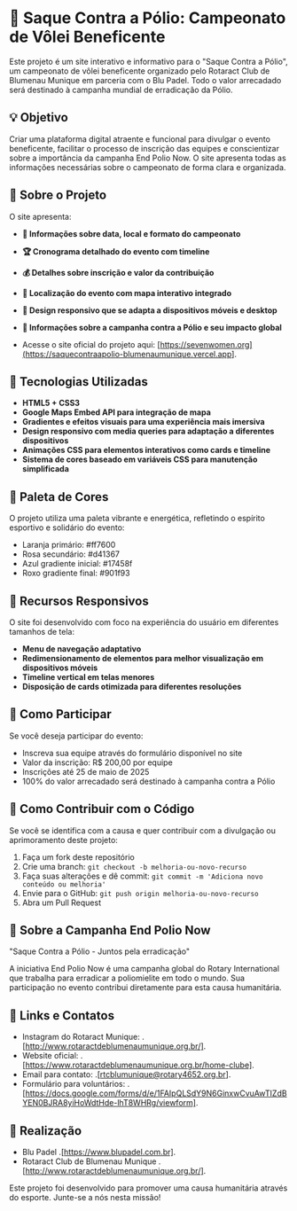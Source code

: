 # 🏐 Saque Contra a Pólio: Campeonato de Vôlei Beneficente

Este projeto é um site interativo e informativo para o "Saque Contra a Pólio", um campeonato de vôlei beneficente organizado pelo Rotaract Club de Blumenau Munique em parceria com o Blu Padel. Todo o valor arrecadado será destinado à campanha mundial de erradicação da Pólio.

## 💡 Objetivo

Criar uma plataforma digital atraente e funcional para divulgar o evento beneficente, facilitar o processo de inscrição das equipes e conscientizar sobre a importância da campanha End Polio Now. O site apresenta todas as informações necessárias sobre o campeonato de forma clara e organizada.

## 🧵 Sobre o Projeto

O site apresenta:

- **📅 Informações sobre data, local e formato do campeonato**
- **🏆 Cronograma detalhado do evento com timeline**
- **💰 Detalhes sobre inscrição e valor da contribuição**
- **📍 Localização do evento com mapa interativo integrado**
- **🔄 Design responsivo que se adapta a dispositivos móveis e desktop**
- **💉 Informações sobre a campanha contra a Pólio e seu impacto global**

- Acesse o site oficial do projeto aqui: [https://sevenwomen.org](https://saquecontraapolio-blumenaumunique.vercel.app].


## 🔧 Tecnologias Utilizadas

- **HTML5 + CSS3**
- **Google Maps Embed API para integração de mapa**
- **Gradientes e efeitos visuais para uma experiência mais imersiva**
- **Design responsivo com media queries para adaptação a diferentes dispositivos**
- **Animações CSS para elementos interativos como cards e timeline**
- **Sistema de cores baseado em variáveis CSS para manutenção simplificada**

## 🎨 Paleta de Cores

O projeto utiliza uma paleta vibrante e energética, refletindo o espírito esportivo e solidário do evento:

- Laranja primário: #ff7600
- Rosa secundário: #d41367
- Azul gradiente inicial: #17458f
- Roxo gradiente final: #901f93

## 📱 Recursos Responsivos

O site foi desenvolvido com foco na experiência do usuário em diferentes tamanhos de tela:

- **Menu de navegação adaptativo**
- **Redimensionamento de elementos para melhor visualização em dispositivos móveis**
- **Timeline vertical em telas menores**
- **Disposição de cards otimizada para diferentes resoluções**

## 📣 Como Participar

Se você deseja participar do evento:

- Inscreva sua equipe através do formulário disponível no site
- Valor da inscrição: R$ 200,00 por equipe
- Inscrições até 25 de maio de 2025
- 100% do valor arrecadado será destinado à campanha contra a Pólio

## 🔄 Como Contribuir com o Código

Se você se identifica com a causa e quer contribuir com a divulgação ou aprimoramento deste projeto:

1. Faça um fork deste repositório
2. Crie uma branch: `git checkout -b melhoria-ou-novo-recurso`
3. Faça suas alterações e dê commit: `git commit -m 'Adiciona novo conteúdo ou melhoria'`
4. Envie para o GitHub: `git push origin melhoria-ou-novo-recurso`
5. Abra um Pull Request

## 💉 Sobre a Campanha End Polio Now

"Saque Contra a Pólio - Juntos pela erradicação"

A iniciativa End Polio Now é uma campanha global do Rotary International que trabalha para erradicar a poliomielite em todo o mundo. Sua participação no evento contribui diretamente para esta causa humanitária.

## 🔗 Links e Contatos

- Instagram do Rotaract Munique: .[http://www.rotaractdeblumenaumunique.org.br/].
- Website oficial: .[https://www.rotaractdeblumenaumunique.org.br/home-clube].
- Email para contato: .[rtcblumunique@rotary4652.org.br].
- Formulário para voluntários: .[https://docs.google.com/forms/d/e/1FAIpQLSdY9N6GinxwCvuAwTIZdBYEN0BJRA8yiHoWdtHde-lhT8WHRg/viewform].

## 👥 Realização

- Blu Padel .[https://www.blupadel.com.br].
- Rotaract Club de Blumenau Munique .[http://www.rotaractdeblumenaumunique.org.br/].



Este projeto foi desenvolvido para promover uma causa humanitária através do esporte. Junte-se a nós nesta missão!
